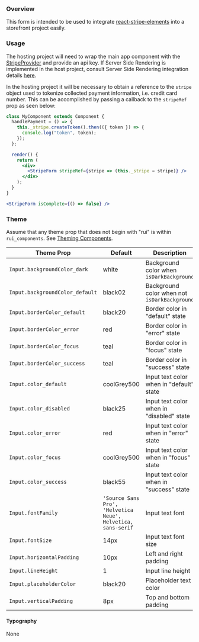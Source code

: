 ### Overview

This form is intended to be used to integrate [react-stripe-elements](https://github.com/stripe/react-stripe-elements) into a storefront project easily.

### Usage

The hosting project will need to wrap the main app component with the [StripeProvider](https://github.com/stripe/react-stripe-elements#the-stripe-context-stripeprovider) and provide an api key. If Server Side Rendering is implemented in the host project, consult Server Side Rendering integration details [here](https://github.com/stripe/react-stripe-elements#server-side-rendering-ssr).

In the hosting project it will be necessary to obtain a reference to the `stripe` object used to tokenize collected payment information, i.e. credit card number. This can be accomplished by passing a callback to the `stripeRef` prop as seen below:

```jsx static
class MyComponent extends Component {
  handlePayment = () => {
    this._stripe.createToken().then(({ token }) => {
      console.log("token", token);
    });
  };

  render() {
    return (
      <div>
        <StripeForm stripeRef={stripe => (this._stripe = stripe)} />
      </div>
    );
  }
}
```

```jsx
<StripeForm isComplete={() => false} />
```

### Theme

Assume that any theme prop that does not begin with "rui" is within `rui_components`. See [Theming Components](./#!/Theming%20Components).

| Theme Prop                      | Default                                                      | Description                                  |
| ------------------------------- | ------------------------------------------------------------ | -------------------------------------------- |
| `Input.backgroundColor_dark`    | white                                                        | Background color when `isDarkBackground`     |
| `Input.backgroundColor_default` | black02                                                      | Background color when not `isDarkBackground` |
| `Input.borderColor_default`     | black20                                                      | Border color in "default" state              |
| `Input.borderColor_error`       | red                                                          | Border color in "error" state                |
| `Input.borderColor_focus`       | teal                                                         | Border color in "focus" state                |
| `Input.borderColor_success`     | teal                                                         | Border color in "success" state              |
| `Input.color_default`           | coolGrey500                                                  | Input text color when in "default" state     |
| `Input.color_disabled`          | black25                                                      | Input text color when in "disabled" state    |
| `Input.color_error`             | red                                                          | Input text color when in "error" state       |
| `Input.color_focus`             | coolGrey500                                                  | Input text color when in "focus" state       |
| `Input.color_success`           | black55                                                      | Input text color when in "success" state     |
| `Input.fontFamily`              | `'Source Sans Pro', 'Helvetica Neue', Helvetica, sans-serif` | Input text font                              |
| `Input.fontSize`                | 14px                                                         | Input text font size                         |
| `Input.horizontalPadding`       | 10px                                                         | Left and right padding                       |
| `Input.lineHeight`              | 1                                                            | Input line height                            |
| `Input.placeholderColor`        | black20                                                      | Placeholder text color                       |
| `Input.verticalPadding`         | 8px                                                          | Top and bottom padding                       |

#### Typography

None
